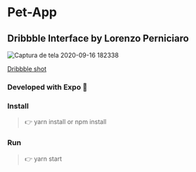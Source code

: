 # Pet-App
## Dribbble Interface by Lorenzo Perniciaro 

![Captura de tela 2020-09-16 182338](https://user-images.githubusercontent.com/46490801/93378486-e8711600-f832-11ea-8908-5619fe19c819.png)

[Dribbble shot](https://dribbble.com/shots/14201524-Pet-App)  

### Developed with Expo 🚀

### Install
 > 👉 yarn install or npm install
### Run
 > 👉 yarn start
 

